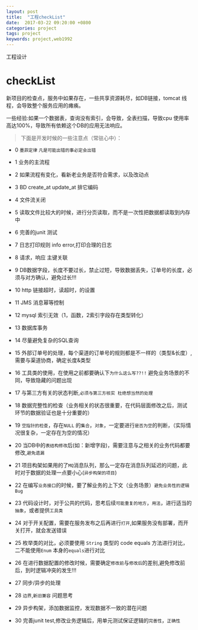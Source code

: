 ```yaml
---
layout: post
title:  "工程checkList"
date:  2017-03-22 09:20:00 +0800
categories: project
tags: project
keywords: project,web1992
---
```



工程设计

<!--more-->

checkList
===

新项目的检查点，服务中如果存在，一些共享资源耗尽，如DB链接，tomcat 线程，会导致整个服务应用的瘫痪。

一些经验:如果一个数据表，查询没有索引，会导致，全表扫描，导致cpu 使用率高达100%，导致所有依赖这个DB的应用无法响应。

> 下面是开发时候的一些注意点（常驻心中）：

- 0 `墨菲定律` `凡是可能出错的事必定会出错`

- 1 业务的主流程

- 2 如果流程有变化，看新老业务是否符合需求，以及改动点

- 3 BD create_at update_at 排它编码

- 4 文件流关闭

- 5 读取文件比较大的时候，进行分页读取，而不是一次性把数据都读取到内存中

- 6 完善的junit 测试

- 7 日志打印规则 info error,打印合理的日志

- 8 请求，响应 主键关联

- 9 DB数据字段，长度不要过长，禁止过短，导致数据丢失，订单号的长度，必须与对方确认，避免过长!!!

- 10 http 链接超时，读超时，的设置

- 11 JMS  消息幂等控制

- 12 mysql 索引无效（1，函数，2索引字段存在类型转化）

- 13 数据库事务

- 14 尽量避免复杂的SQL查询 

- 15 外部订单号的处理，每个渠道的订单号的规则都是不一样的（类型&长度）,需要与渠道协商，确定长度&类型

- 16 工具类的使用，在使用之前都要确认下`为什么这么写??!!` 避免业务场景的不同，导致隐藏的问题出现

- 17 与第三方有关的状态判断,`必须与第三方核实 杜绝想当然的处理`

- 18 数据完整性的检查（业务相关的状态很重要，在代码层面修改之后，测试环节的数据验证也是十分重要的）

- 19 `空指针的检查`，存在`NULL` 的`集合`，`对象`，一定要进行`是否为空`的判断，（实际情况很复杂，一定存在为空的情况）

- 20 当DB中的`表结构修改`后(如：新增字段)，需要注意与之相关的业务代码都要修改,`避免遗漏`

- 21 项目构架如果用的了`MQ`消息队列，那么一定存在消息队列延迟的问题，此时对于数据的处理一点要小心(`异步构架的项目`)

- 22 在编写`业务接口`的时候，要了解业务的上下文（业务场景）`避免业务性的逻辑Bug`

- 23 代码设计时，对于公共的代码，思考后续`可能重复的地方`，`用法`，进行适当的`抽象`，或者提供`工具类`

- 24 对于开关配置，需要在服务发布之后再进行`打开`,如果服务没有部署，而开关打开，就会发送错误

- 25 枚举类的对比，必须要使用 `String` 类型的 code equals 方法进行对比，二不能使用`Enum` 本身的`equals`进行对比

- 26 在进行数据配置的修改时候，需要确定`修改前`与`修改后`的差别,避免修改前后，到时逻辑冲突的发生!!!

- 27 同步/异步的处理

- 28 `边界`,`新旧兼容` 问题思考

- 29 异步构架，添加数据监控，发现数据不一致的潜在问题

- 30 完善junit test,修改业务逻辑后，用单元测试保证逻辑的`完善性`，`正确性`